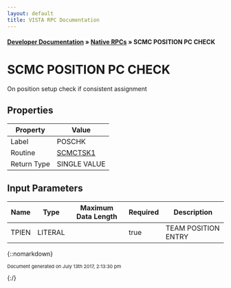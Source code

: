 ```yaml
---
layout: default
title: VISTA RPC Documentation
---
```


#### [Developer Documentation](../index) &#187; [Native RPCs](TableOfContents) &#187; SCMC POSITION PC CHECK<br/>
# SCMC POSITION PC CHECK

On position setup check if consistent assignment

## Properties

Property | Value
--- | ---
Label | POSCHK
Routine | [SCMCTSK1](http://code.osehra.org/dox/Routine_SCMCTSK1_source.html)
Return Type | SINGLE VALUE


## Input Parameters

Name | Type | Maximum Data Length | Required | Description
--- | --- | --- | --- | ---
TPIEN | LITERAL |  | true | TEAM POSITION ENTRY



{::nomarkdown} <br/><p style="font-size: 11px">Document generated on July 13th 2017, 2:13:30 pm</p>{:/}